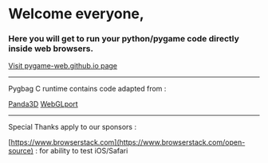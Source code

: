 # Welcome everyone, 

### Here you will get to run your python/pygame code directly inside web browsers.

[Visit pygame-web.github.io page](https://pygame-web.github.io)



____

Pygbag C runtime contains code adapted from :


[Panda3D](https://github.com/panda3d/panda3d/tree/webgl-port)  [WebGLport](https://rdb.name/panda3d-webgl.md.html)






____

Special Thanks apply to our sponsors :

[https://www.browserstack.com](https://www.browserstack.com/open-source) : for ability to test iOS/Safari
